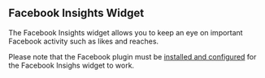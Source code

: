## Facebook Insights Widget

The Facebook Insights widget allows you to keep an eye on important Facebook activity such as likes and reaches.

Please note that the Facebook plugin must be [installed and configured]({entry:2181:url}#install) for the Facebook Insighs widget to work.